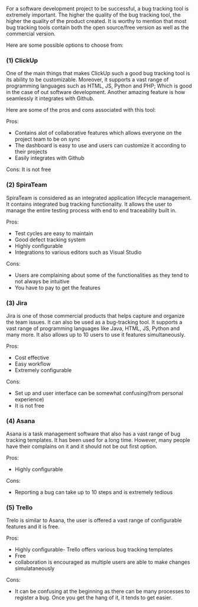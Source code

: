 For a software development project to be successful, a bug tracking tool is extremely important. The higher the quality of the bug tracking tool, the higher the quality of the product created. It is worthy to mention that most bug tracking tools contain both the open source/free version as well as the commercial version.

Here are some possible options to choose from:

### (1) ClickUp

One of the main things that makes ClickUp such a good bug tracking tool is its ability to be customizable. Moreover, it supports a vast range of programming languages such as HTML, JS, Python and PHP; Which is good in the case of out software development. Another amazing feature is how seamlessly it integrates with Github.

Here are some of the pros and cons associated with this tool:

Pros:

- Contains alot of collaborative features which allows everyone on the project team to be on sync
- The dashboard is easy to use and users can customize it according to their projects
- Easily integrates with Github

Cons: It is not free

### (2) SpiraTeam

SpiraTeam is considered as an integrated application lifecycle management. It contains integrated bug tracking functionality. It allows the user to manage the entire testing process with end to end traceability built in.

Pros:
- Test cycles are easy to maintain
- Good defect tracking system
- Highly configurable
- Integrations to various editors such as Visual Studio

Cons:
- Users are complaining about some of the functionalities as they tend to not always be intuitive
- You have to pay to get the features


### (3) Jira

Jira is one of those commercial products that helps capture and organize the team issues. It can also be used as a bug-tracking tool. It supports a vast range of programming languages like Java, HTML, JS, Python and many more. It also allows up to 10 users to use it features simultaneously.

Pros:
- Cost effective
- Easy workflow
- Extremely configurable

Cons:
- Set up and user interface can be somewhat confusing(from personal experience)
- It is not free

### (4) Asana

Asana is a task management software that also has a vast range of bug tracking templates. It has been used for a long time. However, many people have their complains on it and it should not be out first option. 

Pros:
- Highly configurable

Cons:
- Reporting a bug can take up to 10 steps and is extremely tedious

### (5) Trello

Trelo is similar to Asana, the user is offered a vast range of configurable features and it is free.

Pros:
- Highly configurable- Trello offers various bug tracking templates
- Free
- collaboration is encouraged as multiple users are able to make changes simulataneously

Cons:
- It can be confusing at the beginning as there can be many processes to register a bug. Once you get the hang of it, it tends to get easier.








